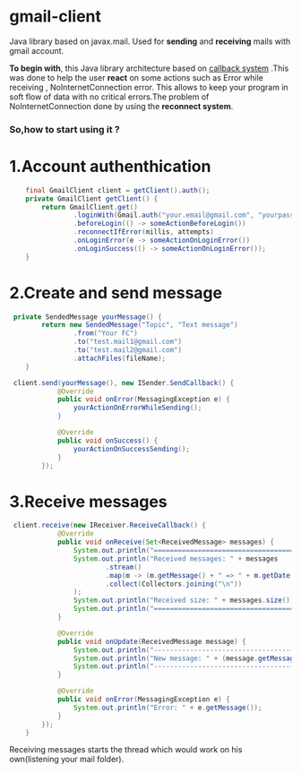 # gmail-client
Java library based on javax.mail. Used for  <b> sending</b> and <b>receiving</b> mails with gmail account.

<b>To begin  with</b>, this Java library architecture based on [callback system](https://en.wikipedia.org/wiki/Callback_(computer_programming)) .This was done to help the user <b>react</b> on some actions such as Error while receiving , NoInternetConnection error. This allows to keep your program in soft flow of data with no critical errors.The problem of NoInternetConnection done by using the <b>reconnect system</b>.
### So,how to start using it ?
# 1.Account authenthication
```java
    final GmailClient client = getClient().auth();
    private GmailClient getClient() {
        return GmailClient.get()
                .loginWith(Gmail.auth("your.email@gmail.com", "yourpass"))
                .beforeLogin(() -> someActionBeforeLogin())
                .reconnectIfError(millis, attempts)
                .onLoginError(e -> someActionOnLoginError())
                .onLoginSuccess(() -> someActionOnLoginError());
    }
```
# 2.Create and send message
```java
 private SendedMessage yourMessage() {
        return new SendedMessage("Topic", "Text message")
                .from("Your FC")
                .to("test.mail1@gmail.com")
                .to("test.mail2@gmail.com")
                .attachFiles(fileName);
    }

 client.send(yourMessage(), new ISender.SendCallback() {
            @Override
            public void onError(MessagingException e) {
                yourActionOnErrorWhileSending();
            }

            @Override
            public void onSuccess() {
                yourActionOnSuccessSending();
            }
        });
```
# 3.Receive messages
```java
 client.receive(new IReceiver.ReceiveCallback() {
            @Override
            public void onReceive(Set<ReceivedMessage> messages) {
                System.out.println("=====================================================");
                System.out.println("Received messages: " + messages
                        .stream()
                        .map(m -> (m.getMessage() + " => " + m.getDate()).trim())
                        .collect(Collectors.joining("\n"))
                );
                System.out.println("Received size: " + messages.size());
                System.out.println("=====================================================");
            }

            @Override
            public void onUpdate(ReceivedMessage message) {
                System.out.println("-----------------------------------------------------------------");
                System.out.println("New message: " + (message.getMessage() + " => " + message.getDate()).trim());
                System.out.println("-----------------------------------------------------------------");
            }

            @Override
            public void onError(MessagingException e) {
                System.out.println("Error: " + e.getMessage());
            }
        });
    }
```
Receiving messages starts the thread which would work on his own(listening your mail folder).

